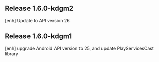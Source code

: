 ## Release 1.6.0-kdgm2
  [enh] Update to API version 26

## Release 1.6.0-kdgm1
  [enh] upgrade Android API version to 25, and update PlayServicesCast library
